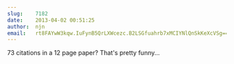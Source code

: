 ```yaml
---
slug:    7182
date:    2013-04-02 00:51:25
author:  njn
email:   rt8FAYwW3kqw.IuFynB5QrLXWcezc.B2LSGfuahrb7xMCIYNlQnSkKeXcVSg==
---
```


73 citations in a 12 page paper?  That's pretty funny...
